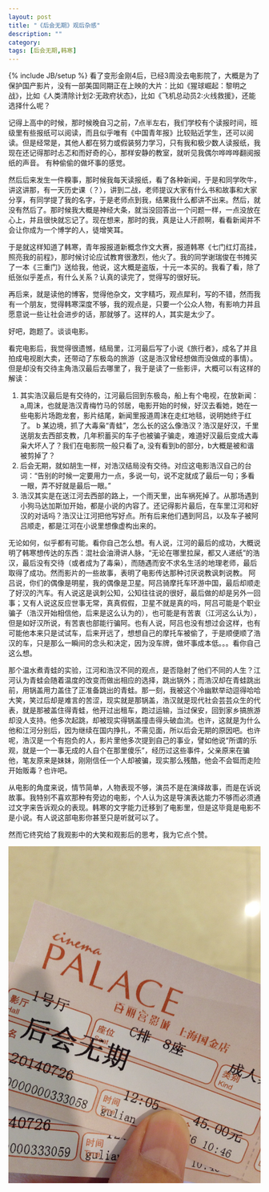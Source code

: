 ```yaml
---
layout: post
title: "《后会无期》观后杂感"
description: ""
category: 
tags: [后会无期,韩寒]
---
```

{% include JB/setup %}
看了变形金刚4后，已经3周没去电影院了，大概是为了保护国产影片，没有一部美国同期正在上映的大片：比如《猩球崛起：黎明之战》，比如《人类清除计划2:无政府状态》，比如《飞机总动员2:火线救援》，还能选择什么呢？   

记得上高中的时候，那时候晚自习之前，7点半左右，我们学校有个读报时间，班级里有些报纸可以阅读，而且似乎唯有《中国青年报》比较贴近学生，还可以阅读。但是经常是，其他人都在努力或假装努力学习，只有我和极少数人读报纸，我现在还记得那时忐忑和而好奇的心，那样安静的教室，就听见我偶尔哗哗哗翻阅报纸的声音。 有种偷偷的做坏事的感觉。   

然后后来发生一件糗事，那时候我每天读报纸，看了各种新闻，于是和同学吹牛，讲这讲那，有一天历史课（？），讲到二战，老师提议大家有什么书和故事和大家分享，有同学提了我的名字，于是老师点到我，结果我什么都讲不出来。然后，就没有然后了。那时候我大概是神经大条，就当没回答出一个问题一样，一点没放在心上，并且很快就忘记了。现在想来，那时的我，真是让人汗颜啊，看看新闻并不会让你成为一个博学的人，徒增笑耳。   

于是就这样知道了韩寒，青年报报道新概念作文大赛，报道韩寒《七门红灯高挂，照亮我的前程》，那时候讨论应试教育很激烈，他火了。我的同学谢瑞俊在书摊买了一本《三重门》送给我，他说，这大概是盗版，十元一本买的。我看了看，除了纸张似乎差点，有什么关系？认真的读完了，觉得写的很好玩。   

再后来，就是读他的博客，觉得他杂文，文字精巧，观点犀利，写的不错，然而我有一个朋友，觉得韩寒深度不够，我的观点是，只要一个公众人物，有影响力并且愿意说一些让社会进步的话，那就够了。这样的人，其实是太少了。   


好吧，跑题了。谈谈电影。

看完电影后，我觉得很遗憾，结局里，江河最后写了小说《旅行者》，成名了并且拍成电视剧大卖，还带动了东极岛的旅游（这是浩汉曾经想做而没做成的事情）。但是却没有交待主角浩汉最后去哪里了，我于是读了一些影评，大概可以有这样的解读：   
1. 其实浩汉最后是有交待的，江河最后回到东极岛，船上有个电视，在放新闻：a,周沫，也就是浩汉青梅竹马的邻居，电影开始的时候，好汉去看她，她在一些电影片场跑龙套，影片结尾，新闻里报道周沫在走红地毯，说明她终于红了。 b 某边境，抓了大毒枭“青蛙”，怎么长的这么像浩汉？浩汉是好汉，千里送朋友去西部支教，几年积蓄买的车子也被骗子骗走，难道好汉最后变成大毒枭大坏人了？我们在电影院一般只看了a, 没有看到b的部分，b大概是被和谐被剪掉了？   
2. 后会无期，就如胡生一样，对浩汉结局没有交待。对应这电影浩汉自己的台词：“告别的时候一定要用力一点，多说一句，说不定就成了最后一句；多看一眼，弄不好就是最后一眼。”   
3. 浩汉其实是在送江河去西部的路上，一个雨天里，出车祸死掉了。从那场遇到小狗马达加斯加开始，都是小说的内容了。还记得影片最后，在车里江河和好汉的对话吗？浩汉让江河把他写好点。所有后来他们遇到阿吕，以及车子被阿吕顺走，都是江河在小说里想像虚构出来的。


无论如何，似乎都有可能。看你自己怎么想。有人说，江河的最后的成功，大概说明了韩寒想传达的东西：混社会油滑讲人脉，“无论在哪里拉屎，都又人递纸”的浩汉，最后没有交待（或者成为了毒枭），而随遇而安不求名生活的地理老师，最后取得了成功。然而影片的一些故事，表明了电影传达那种讨厌说教讽刺说教。 阿吕说，你们的偶像是明星，我的偶像是卫星。阿吕骑摩托车环游中国，最后却顺走了好汉的汽车。有人说这是讽刺公知，公知往往说的很好，最后做的却是另外一回事；又有人说这反应世事无常，真真假假，卫星不就是真的吗，阿吕可能是个职业骗子（浩汉开始相信他，后来是这么认为的），也可能是有苦衷（江河这么认为），但是如好汉所说，有苦衷也部能行骗阿。也有人说，阿吕也没有想过会这样，也有可能他本来只是试试车，后来开远了，想想自己的摩托车被偷了，于是顺便顺了浩汉的车，只是那么一瞬间的念头和决定，因为没车牌，做坏事成本低。。。看你自己这么想。

那个温水煮青蛙的实验，江河和浩汉不同的观点，是否隐射了他们不同的人生？江河认为青蛙会随着温度的改变而做出相应的选择，跳出锅外；而浩汉却在青蛙跳出前，用锅盖用力盖住了正准备跳出的青蛙。那一刻，我被这个冷幽默举动逗得哈哈大笑，笑过后却是难言的苦涩，现实就是那锅盖，浩汉就是现代社会芸芸众生的代表，就是那被盖住得青蛙，他开过出租车，跑过运输，当过保安，回到家乡搞旅游却没人支持。他多次起跳，却被现实得锅盖撞击得头破血流。也许，这就是为什么他和江河分别后，因为继续在国内挣扎，不需见面，所以后会无期的原因吧。也许呢，浩汉是一个有抱负的人，影片里他多次提到自己的事业，譬如他说“所谓的乐观，就是一个一事无成的人自个在那里傻乐”，经历过这些事件，父亲原来在骗他，笔友原来是妹妹，刚刚信任一个人却被骗，现实那么残酷，他会不会铤而走险开始贩毒？也许吧。

从电影的角度来说，情节简单，人物表现不够，演员不是在演绎故事，而是在诉说故事。我特别不喜欢那种有旁边的电影，个人认为这是导演表达能力不够而必须通过文字来告诉观众的表现。韩寒的文字能力迁移到了电影里，但是这毕竟是电影不是小说。有人说这部电影你甚至只是听就可以了。

然而它终究给了我观影中的大笑和观影后的思考，我为它点个赞。   

![houhuiwuqi](/assets/image/houhuiwuqi.jpg) 




